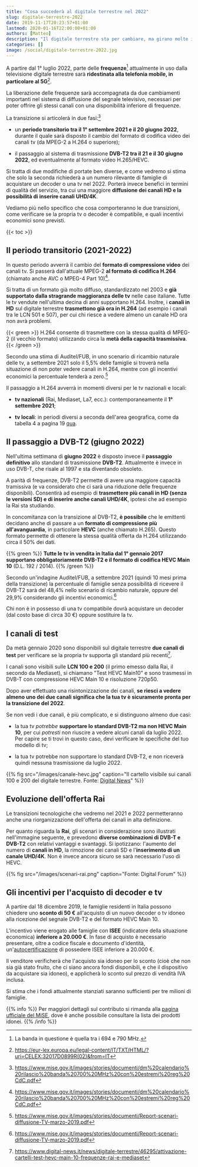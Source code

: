 ```yaml
---
title: "Cosa succederà al digitale terrestre nel 2022"
slug: digitale-terrestre-2022
date: 2019-11-17T20:23:57+01:00
lastmod: 2020-01-16T22:00:00+01:00
authors: [Matteo]
description: "Il digitale terrestre sta per cambiare, ma girano molte informazioni errate. Ecco cosa succederà con precisione e perché probabilmente non c'è da preoccuparsi."
categories: []
image: /social/digitale-terrestre-2022.jpg
---
```


A partire dal 1° luglio 2022, parte delle **frequenze**[^freq] attualmente in uso dalla televisione digitale terrestre sarà **ridestinata alla telefonia mobile, in particolare al 5G**[^eulex].

[^freq]: La banda in questione è quella tra i 694 e 790 MHz.
[^eulex]: https://eur-lex.europa.eu/legal-content/IT/TXT/HTML/?uri=CELEX:32017D0899R(02)&from=IT

La liberazione delle frequenze sarà accompagnata da due cambiamenti importanti nel sistema di diffusione del segnale televisivo, necessari per poter offrire gli stessi canali con una disponibilità inferiore di frequenze.

La transizione si articolerà in due fasi:[^mise]

- un **periodo transitorio tra il 1° settembre 2021 e il 20 giugno 2022**, durante il quale sarà disposto il cambio del formato di codifica video dei canali tv (da MPEG-2 a H.264 o superiore);

- il passaggio al sistema di trasmissione **DVB-T2 tra il 21 e il 30 giugno 2022**, ed eventualmente al formato video H.265/HEVC.

Si tratta di due modifiche di portate ben diverse, e come vedremo si stima che solo la seconda richiederà a un numero rilevante di famiglie di acquistare un decoder o una tv nel 2022. Porterà invece benefici in termini di qualità del servizio, tra cui una maggiore **diffusione dei canali HD e la possibilità di inserire canali UHD/4K**.

Vediamo più nello specifico che cosa comporteranno le due transizioni, come verificare se la propria tv o decoder è compatibile, e quali incentivi economici sono previsti.

{{< toc >}}

## Il periodo transitorio (2021-2022)

In questo periodo avverrà il cambio del **formato di compressione video** dei canali tv. Si passerà dall'attuale MPEG-2 **al formato di codifica H.264** (chiamato anche AVC o MPEG-4 Part 10)[^mise].

Si tratta di un formato già molto diffuso, standardizzato nel 2003 e **già supportato dalla stragrande maggioranza delle tv** nelle case italiane. Tutte le tv vendute nell'ultima decina di anni supportano H.264. Inoltre, i **canali in HD** sul digitale terrestre **trasmettono già ora in H.264** (ad esempio i canali tra le LCN 501 e 507), per cui chi riesce a vedere almeno un canale HD ora non avrà problemi.

{{< green >}}
H.264 consente di trasmettere con la stessa qualità di MPEG-2 (il vecchio formato) utilizzando circa la **metà della capacità trasmissiva**.
{{< /green >}}

Secondo una stima di Auditel/FUB, in uno scenario di ricambio naturale delle tv, a settembre 2021 solo il 5,5% delle famiglie si troverà nella situazione di non poter vedere canali in H.264, mentre con gli incentivi economici la percentuale tenderà a zero.[^auditel]

Il passaggio a H.264 avverrà in momenti diversi per le tv nazionali e locali:

- **tv nazionali** (Rai, Mediaset, La7, ecc.): contemporaneamente il **1° settembre 2021**;

- **tv locali**: in periodi diversi a seconda dell'area geografica, come da tabella 4 a pagina 19 [qua](https://www.mise.gov.it/images/stories/documenti/dm%20calendario%20rilascio%20banda%20700%20MHz%20con%20estremi%20reg%20CdC.pdf).

## Il passaggio a DVB-T2 (giugno 2022)

Nell'ultima settimana di **giugno 2022** è disposto invece il **passaggio definitivo** allo standard di trasmissione **DVB-T2**. Attualmente è invece in uso DVB-T, che risale al 1997 e sta diventando obsoleto.

A parità di frequenze, DVB-T2 permette di avere una maggiore capacità tramissiva (e va considerato che ci sarà una riduzione delle frequenze disponibili). Consentirà ad esempio di **trasmettere più canali in HD (senza le versioni SD) e di inserire anche canali UHD/4K**, ipotesi che ad esempio la Rai sta studiando.

In concomitanza con la transizione al DVB-T2, **è possibile** che le emittenti decidano anche di passare a un **formato di compressione più all'avanguardia**, in particolare **HEVC** (anche chiamato H.265). Questo formato permette di ottenere la stessa qualità offerta da H.264 utilizzando circa il 50% dei dati.

{{% green %}}
**Tutte le tv in vendita in Italia dal 1° gennaio 2017 supportano obbligatoriamente DVB-T2 e il formato di codifica HEVC Main 10** (D.L. 192 / 2014).
{{% /green %}}

Secondo un'indagine Auditel/FUB, a settembre 2021 (quindi 10 mesi prima della transizione) la percentuale di famiglie senza possibilità di ricevere il DVB-T2 sarà del 48,4% nello scenario di ricambio naturale, oppure del 29,9% considerando gli incentivi economici.[^auditel]

Chi non è in possesso di una tv compatibile dovrà acquistare un decoder (dal costo base di circa 30 €) oppure sostituire la tv.

## I canali di test

Da metà gennaio 2020 sono disponibili sul digitale terrestre **due canali di test** per verificare se la propria tv supporta gli standard più recenti[^cartelli].

I canali sono visibili sulle **LCN 100 e 200** (il primo emesso dalla Rai, il secondo da Mediaset), si chiamano "Test HEVC Main10" e sono trasmessi in DVB-T con compressione HEVC Main 10 e risoluzione 720p50.

Dopo aver effettuato una risintonizzazione dei canali, **se riesci a vedere almeno uno dei due canali significa che la tua tv è sicuramente pronta per la transizione del 2022**.

[^cartelli]: https://www.digital-news.it/news/digitale-terrestre/46295/attivazione-cartelli-test-hevc-main-10-frequenze-rai-e-mediaset

Se non vedi i due canali, è più complicato, e si distinguono almeno due casi:

- la tua tv *potrebbe* **supportare lo standard DVB-T2 ma non HEVC Main 10**, per cui *potresti* non riuscire a vedere alcuni canali da luglio 2022. Per capire se ti trovi in questo caso, devi verificare le specifiche del tuo modello di tv;

- la tua tv potrebbe non supportare lo standard DVB-T2, e non riceverà quindi nessuna trasmissione da luglio 2022.

{{% fig src="/images/canale-hevc.jpg" caption="Il cartello visibile sui canali 100 e 200 del digitale terrestre. Fonte: [Digital News](https://www.digital-news.it/news/digitale-terrestre/46295/attivazione-cartelli-test-hevc-main-10-frequenze-rai-e-mediaset)" %}}

## Evoluzione dell'offerta Rai

Le transizioni tecnologiche che vedremo nel 2021 e 2022 permetteranno anche una riorganizzazione dell'offerta dei canali in alta definizione.
 
Per quanto riguarda la **Rai**, gli scenari in considerazione sono illustrati nell'immagine seguente, e prevedono **diverse combinazioni di DVB-T e DVB-T2** con relativi vantaggi e svantaggi. Si ipotizzano: l'aumento del numero di **canali in HD**, la rimozione dei canali SD e l'**inserimento di un canale UHD/4K**. Non è invece ancora sicuro se sarà necessario l'uso di HEVC.

{{% fig src="/images/scenari-rai.png" caption="Fonte: Digital Forum" %}}

## Gli incentivi per l'acquisto di decoder e tv

A partire dal 18 dicembre 2019, le famiglie residenti in Italia possono chiedere uno **sconto di 50 €** all'acquisto di un nuovo decoder o tv idoneo alla ricezione del segnale DVB-T2 e del formato HEVC Main 10.

L'incentivo viene erogato alle famiglie con **ISEE** (indicatore della situazione economica) **inferiore a 20.000 €**. In fase di acquisto è necessario presentare, oltre a codice fiscale e documento d'identità, un'[autocertificazione](https://www.mise.gov.it/images/stories/documenti/Facsmile-domanda-bonus-TV-decoder.pdf) di possedere ISEE inferiore a 20.000 €.

Il venditore verificherà che l'acquisto sia idoneo per lo sconto (cioè che non sia già stato fruito, che ci siano ancora fondi disponibili, e che il dispositivo da acquistare sia idoneo), e applicherà lo sconto sul prezzo di vendità IVA inclusa.

Si stima che i fondi attualmente stanziati saranno sufficienti per tre milioni di famiglie.

{{% info %}}
Per maggiori dettagli sul contributo si rimanda alla [pagina ufficiale del MiSE](https://www.mise.gov.it/index.php/it/incentivi/comunicazioni/bonus-tv), dove è anche possibile consultare la lista dei prodotti idonei.
{{% /info %}}

[^mise]: https://www.mise.gov.it/images/stories/documenti/dm%20calendario%20rilascio%20banda%20700%20MHz%20con%20estremi%20reg%20CdC.pdf
[^auditel]: https://www.mise.gov.it/images/stories/documenti/Report-scenari-diffusione-TV-marzo-2019.pdf
